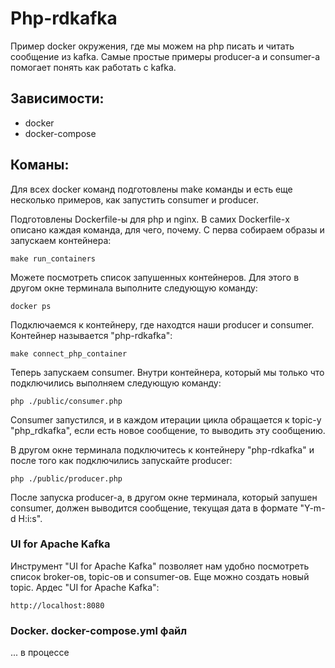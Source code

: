 # Php-rdkafka

Пример docker окружения, где мы можем на php писать и читать сообщение из kafka. Самые простые примеры producer-а и 
consumer-а помогает понять как работать с kafka.

## Зависимости:

- docker
- docker-compose

## Команы:

Для всех docker команд подготовлены make команды и есть еще несколько примеров, как запустить consumer и producer.

Подготовлены Dockerfile-ы для рhp и nginx. В самих Dockerfile-х описано каждая команда, для чего, почему. 
С перва собираем образы и запускаем контейнера:

```
make run_containers
```

Можете посмотреть список запушенных контейнеров. Для этого в другом окне терминала выполните следующую команду:

```
docker ps
```

Подключаемся к контейнеру, где находтся наши producer и consumer. Контейнер называется "php-rdkafka":

```
make connect_php_container
```

Теперь запускаем consumer. Внутри контейнера, который мы только что подключились выполняем следующую команду:

```
php ./public/consumer.php
```

Consumer запустился, и в каждом итерации цикла обращается к topic-у "php_rdkafka", если есть новое сообщение, 
то выводить эту сообщению. 

В другом окне терминала подключитесь к контейнеру "php-rdkafka" и после того как подключились запускайте producer:

```
php ./public/producer.php
```

После запуска producer-а, в другом окне терминала, который запушен consumer, должен выводится сообщение, 
текущая дата в формате "Y-m-d H:i:s".  

### UI for Apache Kafka

Инструмент "UI for Apache Kafka" позволяет нам удобно посмотреть список broker-ов, topic-ов и consumer-ов. Еще можно 
создать новый topic. Ардес "UI for Apache Kafka":

```
http://localhost:8080
```

### Docker. docker-compose.yml файл

... в процессе